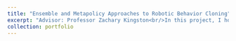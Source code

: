 ```yaml
---
title: "Ensemble and Metapolicy Approaches to Robotic Behavior Cloning"
excerpt: "Advisor: Professor Zachary Kingston<br/>In this project, I hope to extend the generalization properties of the [link](https://mihdalal.github.io/neuralmotionplanner/ "NeuralMP") approach. My goal is to make use of ensemble Mixture of Experts approach to optimize as a metapolicy such that the combination of experts may generalize better ot unseen environments. Through my current progress, I have been able to implement modified versions of previous works' approaches in training and architecture, and improve the process by which I udnerstand the content of related work."
collection: portfolio
---
```

